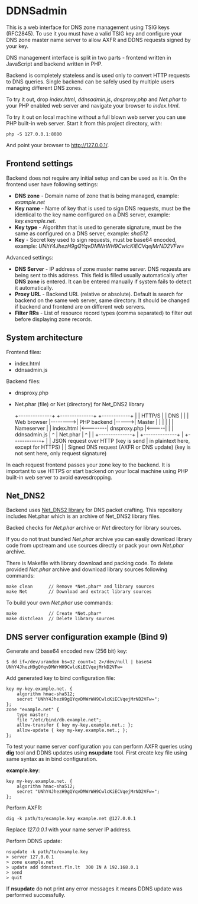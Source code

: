 DDNSadmin
=========

This is a web interface for DNS zone management using TSIG keys (RFC2845). To 
use it you must have a valid TSIG key and configure your DNS zone master 
name server to allow AXFR and DDNS requests signed by your key.

DNS management interface is split in two parts - frontend written in JavaScript 
and backend written in PHP.

Backend is completely stateless and is used only to convert HTTP requests to DNS
queries. Single backend can be safely used by multiple users managing different 
DNS zones.

To try it out, drop *index.html*, *ddnsadmin.js*, *dnsproxy.php* and *Net.phar* 
to your PHP enabled web server and navigate your browser to *index.html*.

To try it out on local machine without a full blown web server you can use PHP 
built-in web server. Start it from this project directory, with:

	php -S 127.0.0.1:8080

And point your browser to http://127.0.0.1/.

Frontend settings
-----------------

Backend does not require any initial setup and can be used as it is. On the 
frontend user have following settings:

* **DNS zone** - Domain name of zone that is being managed, example: 
*example.net*
* **Key name** - Name of key that is used to sign DNS requests, must be the 
identical to the key name configured on a DNS server, example: 
*key.example.net.*
* **Key type** - Algorithm that is used to generate signature, must be the same 
as configured on a DNS server, example: *sha512*
* **Key** - Secret key used to sign requests, must be base64 encoded, example: 
*UNhY4JhezH9gQYqvDMWrWH9CwlcKiECVqejMrND2VFw=*

Advanced settings:

* **DNS Server** - IP address of zone master name server. DNS requests are 
being sent to this address. This field is filled usually automatically after 
**DNS zone** is entered. It can be entered manually if system fails to detect 
it automatically.
* **Proxy URL** - Backend URL (relative or absolute). Default is search for 
backend on the same web server, same directory. It should be changed if backend 
and frontend are on different web servers.
* **Filter RRs** - List of resource record types (comma separated) to filter 
out before displaying zone records.

System architecture
-------------------

Frontend files:

* index.html
* ddnsadmin.js

Backend files:

* dnsproxy.php
* Net.phar (file) or Net (directory) for Net\_DNS2 library

	+--------------+         +--------------+      +------------+
	|              | HTTP/S  |              | DNS  |            |
	| Web browser  |-------->| PHP backend  |----->| Master     |
	|              |         |              |      | Nameserver |
	| index.html   |<--------| dnsproxy.php |<-----|            |
	| ddnsadmin.js |    ^    | Net.phar     |   ^  |            |
	+--------------+    |    +--------------+   |  +------------+
	                    |                       |
	   JSON request over HTTP (key is send      |
	   in plaintext here, except for HTTPS)     |
	                                            |
	                           Signed DNS request (AXFR or DNS update)
	                       (key is not sent here, only request signature)

In each request frontend passes your zone key to the backend. It is important 
to use HTTPS or start backend on your local machine using PHP built-in web 
server to avoid eavesdropping.

Net\_DNS2
---------

Backend uses [Net\_DNS2 library](http://pear.php.net/package/Net\_DNS2) for DNS 
packet crafting. This repository includes Net.phar which is an archive of 
Net\_DNS2 library files.

Backed checks for *Net.phar* archive or *Net* directory for library sources.

If you do not trust bundled *Net.phar* archive you can easily download library 
code from upstream and use sources directly or pack your own *Net.phar* archive.

There is Makefile with library download and packing code. To delete provided 
*Net.phar* archive and download library sources following commands:

	make clean      // Remove *Net.phar* and library sources
	make Net        // Download and extract library sources

To build your own *Net.phar* use commands:

	make            // Create *Net.phar*
	make distclean  // Delete library sources

DNS server configuration example (Bind 9)
-----------------------------------------

Generate and base64 encoded new (256 bit) key:

	$ dd if=/dev/urandom bs=32 count=1 2>/dev/null | base64
	UNhY4JhezH9gQYqvDMWrWH9CwlcKiECVqejMrND2VFw=

Add generated key to bind configuration file:

	key my-key.example.net. {
		algorithm hmac-sha512;
		secret "UNhY4JhezH9gQYqvDMWrWH9CwlcKiECVqejMrND2VFw=";
	};
	zone "example.net" {
		type master;
		file "/etc/bind/db.example.net";
		allow-transfer { key my-key.example.net.; };
		allow-update { key my-key.example.net.; };
	};

To test your name server configuration you can perform AXFR queries using 
**dig** tool and DDNS updates using **nsupdate** tool. First create key file 
using same syntax as in bind configuration.

**example.key**:

	key my-key.example.net. {
		algorithm hmac-sha512;
		secret "UNhY4JhezH9gQYqvDMWrWH9CwlcKiECVqejMrND2VFw=";
	};

Perform AXFR:

	dig -k path/to/example.key example.net @127.0.0.1

Replace *127.0.0.1* with your name server IP address.

Perform DDNS update:

	nsupdate -k path/to/example.key
	> server 127.0.0.1
	> zone example.net
	> update add ddnstest.fln.lt  300 IN A 192.168.0.1
	> send
	> quit

If **nsupdate** do not print any error messages it means DDNS update was 
performed successfully.

